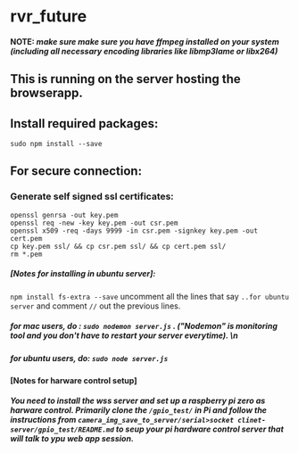 # rvr_future
#### NOTE: _make sure make sure you have ffmpeg installed on your system (including all necessary encoding libraries like libmp3lame or libx264)_
## This is running on the  server hosting the browserapp. 

## Install required packages:
`sudo npm install --save`

## For secure connection:
### Generate self signed ssl certificates:
```
openssl genrsa -out key.pem
openssl req -new -key key.pem -out csr.pem
openssl x509 -req -days 9999 -in csr.pem -signkey key.pem -out cert.pem
cp key.pem ssl/ && cp csr.pem ssl/ && cp cert.pem ssl/
rm *.pem
```

##### [Notes for installing in ubuntu server]:
`npm install fs-extra --save`
uncomment all the lines that say `..for ubuntu server` and comment `//` out the previous lines. 

##### for mac users, do : `sudo nodemon server.js` . ("Nodemon" is  monitoring tool and you don't have to restart your server everytime). \n
##### for ubuntu users, do: `sudo node server.js`


#### [Notes for harware control setup]
***You need to install the wss server and set up a raspberry pi zero as harware control.
Primarily clone the `/gpio_test/` in Pi and follow the instructions from `camera_img_save_to_server/serial>socket clinet-server/gpio_test/README.md` to seup your pi hardware control server that will talk to ypu web app session.***
